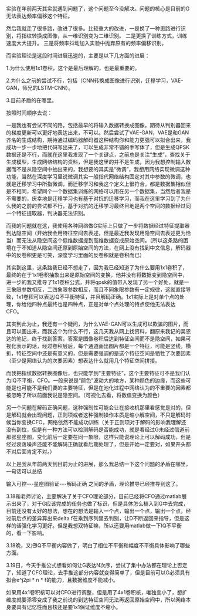 实验在年前两天其实就遇到问题了，这个问题至今没解决。问题的核心是目前的G无法表达频率偏移这个特征。

然后我就走了很多路，改进了很多。比较重大的改进，一是换了一种思路进行识别，将指纹转换成图像，从一维识别变为二维识别。     二是更换了训练方式，训练速度大大提升。   三是将频率抖动加入实验中抛弃原有的频率偏移识别。



而实验理论是这段时间进展迅速的，主要是以下几方面的进展：

1.为什么使用1x1卷积，这个是最后理解的，也是最重要的。

2.为什么之前的尝试不行，包括（CNN转换成图像进行识别，迁移学习，VAE-GAN，师兄的LSTM-CNN）。

3.目前矛盾的在哪里。



按照时间顺序去说：

一是我也有尝试不同的路，包括最早的将输入数据转换成图像，期待从判别器回来的梯度更新可以更好地表达出来，不可以。然后尝试了VAE-GAN，VAE是和GAN齐名的生成结构，期待通过编码器解码器这种结构你和能力更强可以拟合出来，我成功一步一步地把代码写出来了，可以生成非常不错的手写体了，但是生成QPSK数据还是不行，而就在这里我发现了一个关键点，之前总是关注“生成”，查找关于生成模型，生成网络结构的资料，但是我这里的并不是生成，因为我想控制输入数据而不是从隐空间中抽出来的，我想要的其实是“微调”，我想用网络实现微调这种功能，当然在深度学习里说微调其实一般指代网络结构固定对其中参数的微调，也就是迁移学习中所指微调，而迁移学习和我这个定义上很符合，都是数据集相似但是不相同，希望同个一个数据集训练的网络可以用在另一个数据集，当然后者我是不需要的，庆幸地是迁移学习也有基于对抗的迁移学习，而我在这里学习到了为什么我的之前的尝试都不行，基于对抗的迁移学习最终目地是两个空间的数据经过同一个特征提取器，判决器无法识别。

而我的问题就在这，我使用各种网络做G实际上只做了一步将数据经过特征提取器到达隐空间（开始我会用特征空间去表述，但是最近我发现用隐空间去表述更为恰当）而无法从隐空间这个低维数据提到高维数据变成原始空间。（所以这条路的困境在于不知道从隐空间还原到原始空间的方法，在网上没有找到中文信息，解码器中的反卷积更是可笑，深度学习里面的反卷积就是卷积而已）

其实到这里，这条路我已经不想走了，因为我已经知道了为什么要用1x1卷积了，最终的在于1x1卷积抽象出来是原始空间的变换，他并没有将数据变到隐空间中，进一步的我又推导了1x1卷积公式，并将qpsk的值带入发现了另一个好处，就是一三象限参数相反，二四象限参数相反，而且不同象限参数有一定规律，这就直接导致，1x1卷积可以表达IQ不平衡特征，并且解码正确。1x1实际上是对单个点的处理，你给他四种点最终也是四种点，正是对单个点处理的特点使他无法表达CFO。

其实到此为止，我还有一个疑问，为什么VAE-GAN可以生成可以欺骗的图片，而且可以画出来，而我这个为什么不行，这几天我从网上找资料，翻原来我记的吴恩达的笔记，终于找到答案，答案是图像卷积后达到特征空间而不是隐空间，如果可视化表示的话，经过卷积层后，每个通道画出图片都是一个特征，可能是竖线，横折，特征空间中还是有意义的，但是需要强调的是这个特征空间是牺牲了次要因素（至少是网络认为的次要因素）想表达什么就用几个特征空间拼接。

而我把指纹数据转换图像后，也只能学到“主要特征”，这个主要特征可不是我们认为IQ不平衡，CFO。一般来说是“颜色”波动大的地方，某种颜色的边缘，而这些可能是也可能不是我们要的主要特征，但是在池化过程中网络认为的不重要的因素都被忽略了所以前面我说是隐空间。（可视化去看，将数值变换为颜色）

另一个问题在解码正确问题，这种强制性可能会让在接收机那里看感觉是对的，但是解码就会出现问题，正则项或者这种强制操作本质是缩小解空间，不只是解码时候当你变换CFO，网络依然不能成功训练（关于正则项对于解码的影响我理解还没有到位，但是有一种方法可以检测解码是否能成功，就是看经过G未经过信道前那张星座图，变化前后一定要在同一象限，这样只能说理论上可以解码成功，但是经过衰落噪声还能不能解码正确就看后期处理了，但是开始一定要对，如果开头都不对后面肯定不对。）



以上是我从年前两天到目前为止的进展，那么我总结一下这个问题的矛盾在哪里，一句话可以总结

输入可控---星座图验证---解码正确  之间的矛盾，理论推导已经推导到这了。



3.18和老师讨论，主要解决了关于CFO理论部分，目前已经将CFO通过matlab展示出来了，对于G应该完成的任务也做了标识，但是具体怎么植入到G中去完成，目前还没有太好的想法，想在的想法是输入一个点，输出一个点，输出一个点，经过前后点的差异算出来delta f在乘到序列里去判别，让D不断返回来指导，但是这样的话强化学习更好。但是我想双特征嘛，所以还要用matlab做一下IQ不平衡的，看一下影响。

3.18晚，又把IQ不平衡内容做了，明白了相位不平衡和幅度不平衡具体影响了哪些方面。

3.19日，今天手推公式想看如何让G表达N次序，尝试了集中办法都在理论上否定了，知道了CFO理论，去手推这部分内容就变得简单了，但是目前可以G必须具有拟合e^j2pi * n * f的能力，且数据维度不能减小。

如果用4x1卷积核可以对CFO进行调整，但是用了4x1卷积核，唯独变小了，想扩维度就要添零变成了我之前说的到达特征空间无法再返回原始空间中，所以网络本身要具有记忆性而且核还是要1x1保证维度不缩小。

